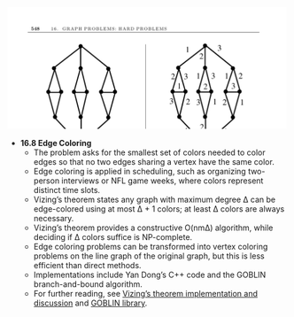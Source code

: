![ADM-ch16-graphs-edge-coloring](ADM-ch16-graphs-edge-coloring.best.png)

- **16.8 Edge Coloring**  
  - The problem asks for the smallest set of colors needed to color edges so that no two edges sharing a vertex have the same color.  
  - Edge coloring is applied in scheduling, such as organizing two-person interviews or NFL game weeks, where colors represent distinct time slots.  
  - Vizing’s theorem states any graph with maximum degree Δ can be edge-colored using at most Δ + 1 colors; at least Δ colors are always necessary.  
  - Vizing’s theorem provides a constructive O(nmΔ) algorithm, while deciding if Δ colors suffice is NP-complete.  
  - Edge coloring problems can be transformed into vertex coloring problems on the line graph of the original graph, but this is less efficient than direct methods.  
  - Implementations include Yan Dong’s C++ code and the GOBLIN branch-and-bound algorithm.  
  - For further reading, see [Vizing’s theorem implementation and discussion](http://www.cs.sunysb.edu/~algorith) and [GOBLIN library](http://www.math.uni-augsburg.de/~fremuth/goblin.html).
